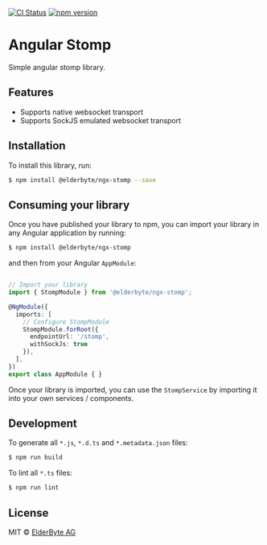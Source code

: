 [![CI Status](https://travis-ci.org/ElderByte-/ngx-stomp.svg?branch=master)](https://travis-ci.org/ElderByte-/ngx-stomp)
[![npm version](https://badge.fury.io/js/%40elderbyte%2Fngx-stomp.svg)](https://badge.fury.io/js/%40elderbyte%2Fngx-stomp)

# Angular Stomp

Simple angular stomp library.

## Features

* Supports native websocket transport
* Supports SockJS emulated websocket transport


## Installation

To install this library, run:

```bash
$ npm install @elderbyte/ngx-stomp --save
```

## Consuming your library

Once you have published your library to npm, you can import your library in any Angular application by running:

```bash
$ npm install @elderbyte/ngx-stomp
```

and then from your Angular `AppModule`:

```typescript

// Import your library
import { StompModule } from '@elderbyte/ngx-stomp';

@NgModule({
  imports: [
    // Configure StompModule
    StompModule.forRoot({
      endpointUrl: '/stomp',
      withSockJs: true
    }),
  ],
})
export class AppModule { }
```

Once your library is imported, you can use the `StompService` by importing it into your own services / components.

## Development

To generate all `*.js`, `*.d.ts` and `*.metadata.json` files:

```bash
$ npm run build
```

To lint all `*.ts` files:

```bash
$ npm run lint
```

## License

MIT © [ElderByte AG](mailto:info@elderbyte.com)
